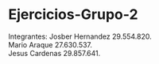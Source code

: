 # Ejercicios-Grupo-2
Integrantes: Josber Hernandez 29.554.820.  
Mario Araque 27.630.537.  
Jesus Cardenas 29.857.641.
